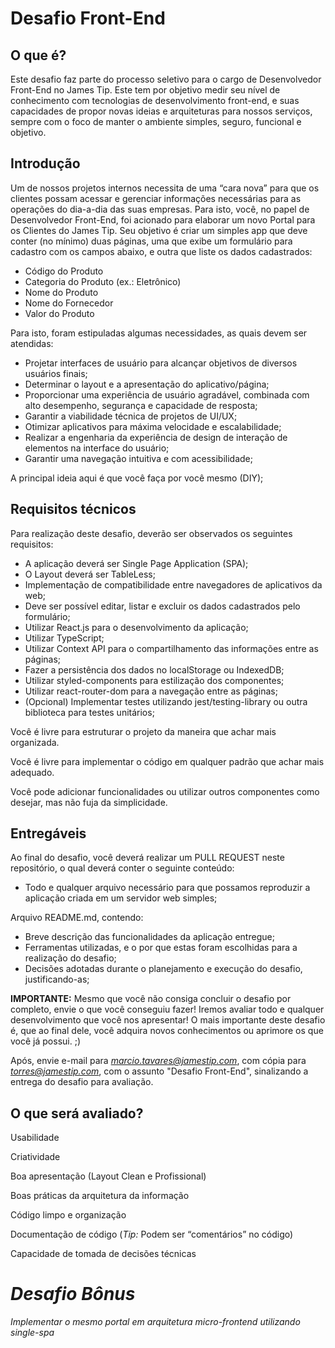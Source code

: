 # Desafio Front-End

## O que é?

Este desafio faz parte do processo seletivo para o cargo de Desenvolvedor Front-End no James Tip. Este tem por objetivo medir seu nível de conhecimento com tecnologias de desenvolvimento front-end, e suas capacidades de propor novas ideias e arquiteturas para nossos serviços, sempre com o foco de manter o ambiente simples, seguro, funcional e objetivo.

## Introdução

Um de nossos projetos internos necessita de uma “cara nova” para que os clientes possam acessar e gerenciar informações necessárias para as operações do dia-a-dia das suas empresas. Para isto, você, no papel de Desenvolvedor Front-End, foi acionado para elaborar um novo Portal para os Clientes do James Tip. Seu objetivo é criar um simples app que deve conter (no mínimo) duas páginas, uma que exibe um formulário para cadastro com os campos abaixo, e outra que liste os dados cadastrados:

- Código do Produto
- Categoria do Produto (ex.: Eletrônico)
- Nome do Produto
- Nome do Fornecedor
- Valor do Produto

Para isto, foram estipuladas algumas necessidades, as quais devem ser atendidas:

- Projetar interfaces de usuário para alcançar objetivos de diversos usuários finais;
- Determinar o layout e a apresentação do aplicativo/página;
- Proporcionar uma experiência de usuário agradável, combinada com alto desempenho, segurança e capacidade de resposta;
- Garantir a viabilidade técnica de projetos de UI/UX;
- Otimizar aplicativos para máxima velocidade e escalabilidade;
- Realizar a engenharia da experiência de design de interação de elementos na interface do usuário;
- Garantir uma navegação intuitiva e com acessibilidade;

A principal ideia aqui é que você faça por você mesmo (DIY);

## Requisitos técnicos

Para realização deste desafio, deverão ser observados os seguintes requisitos:

- A aplicação deverá ser Single Page Application (SPA);
- O Layout deverá ser TableLess;
- Implementação de compatibilidade entre navegadores de aplicativos da web;
- Deve ser possível editar, listar e excluir os dados cadastrados pelo formulário;
- Utilizar React.js para o desenvolvimento da aplicação;
- Utilizar TypeScript;
- Utilizar Context API para o compartilhamento das informações entre as páginas;
- Fazer a persistência dos dados no localStorage ou IndexedDB;
- Utilizar styled-components para estilização dos componentes;
- Utilizar react-router-dom para a navegação entre as páginas;
- (Opcional) Implementar testes utilizando jest/testing-library ou outra biblioteca para testes unitários;

Você é livre para estruturar o projeto da maneira que achar mais organizada.

Você é livre para implementar o código em qualquer padrão que achar mais adequado.

Você pode adicionar funcionalidades ou utilizar outros componentes como desejar, mas não fuja da simplicidade.

## Entregáveis

Ao final do desafio, você deverá realizar um PULL REQUEST neste repositório, o qual deverá conter o seguinte conteúdo:

- Todo e qualquer arquivo necessário para que possamos reproduzir a aplicação criada em um servidor web simples;

Arquivo README.md, contendo:

- Breve descrição das funcionalidades da aplicação entregue;
- Ferramentas utilizadas, e o por que estas foram escolhidas para a realização do desafio;
- Decisões adotadas durante o planejamento e execução do desafio, justificando-as;

**IMPORTANTE:** Mesmo que você não consiga concluir o desafio por completo, envie o que você conseguiu fazer! Iremos avaliar todo e qualquer desenvolvimento que você nos apresentar! O mais importante deste desafio é, que ao final dele, você adquira novos conhecimentos ou aprimore os que você já possui. ;)

Após, envie e-mail para *marcio.tavares@jamestip.com*, com cópia para *torres@jamestip.com*, com o assunto "Desafio Front-End", sinalizando a entrega do desafio para avaliação.

## O que será avaliado?

Usabilidade

Criatividade

Boa apresentação (Layout Clean e Profissional)

Boas práticas da arquitetura da informação

Código limpo e organização

Documentação de código (_Tip:_ Podem ser “comentários” no código)

Capacidade de tomada de decisões técnicas

# _Desafio Bônus_

_Implementar o mesmo portal em arquitetura micro-frontend utilizando single-spa_
